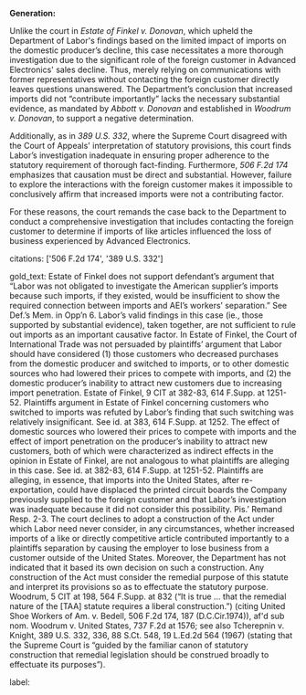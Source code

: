 **Generation:**

Unlike the court in *Estate of Finkel v. Donovan*, which upheld the Department of Labor's findings based on the limited impact of imports on the domestic producer’s decline, this case necessitates a more thorough investigation due to the significant role of the foreign customer in Advanced Electronics' sales decline. Thus, merely relying on communications with former representatives without contacting the foreign customer directly leaves questions unanswered. The Department’s conclusion that increased imports did not “contribute importantly” lacks the necessary substantial evidence, as mandated by *Abbott v. Donovan* and established in *Woodrum v. Donovan*, to support a negative determination.

Additionally, as in *389 U.S. 332*, where the Supreme Court disagreed with the Court of Appeals' interpretation of statutory provisions, this court finds Labor’s investigation inadequate in ensuring proper adherence to the statutory requirement of thorough fact-finding. Furthermore, *506 F.2d 174* emphasizes that causation must be direct and substantial. However, failure to explore the interactions with the foreign customer makes it impossible to conclusively affirm that increased imports were not a contributing factor.

For these reasons, the court remands the case back to the Department to conduct a comprehensive investigation that includes contacting the foreign customer to determine if imports of like articles influenced the loss of business experienced by Advanced Electronics.

citations: ['506 F.2d 174', '389 U.S. 332']

gold_text: Estate of Finkel does not support defendant’s argument that “Labor was not obligated to investigate the American supplier’s imports because such imports, if they existed, would be insufficient to show the required connection between imports and AEI’s workers’ separation.” See Def.’s Mem. in Opp’n 6. Labor’s valid findings in this case (ie., those supported by substantial evidence), taken together, are not sufficient to rule out imports as an important causative factor. In Estate of Finkel, the Court of International Trade was not persuaded by plaintiffs’ argument that Labor should have considered (1) those customers who decreased purchases from the domestic producer and switched to imports, or to other domestic sources who had lowered their prices to compete with imports, and (2) the domestic producer’s inability to attract new customers due to increasing import penetration. Estate of Finkel, 9 CIT at 382-83, 614 F.Supp. at 1251-52. Plaintiffs argument in Estate of Finkel concerning customers who switched to imports was refuted by Labor’s finding that such switching was relatively insignificant. See id. at 383, 614 F.Supp. at 1252. The effect of domestic sources who lowered their prices to compete with imports and the effect of import penetration on the producer’s inability to attract new customers, both of which were characterized as indirect effects in the opinion in Estate of Finkel, are not analogous to what plaintiffs are alleging in this case. See id. at 382-83, 614 F.Supp. at 1251-52. Plaintiffs are alleging, in essence, that imports into the United States, after re-exportation, could have displaced the printed circuit boards the Company previously supplied to the foreign customer and that Labor’s investigation was inadequate because it did not consider this possibility. Pis.’ Remand Resp. 2-3. The court declines to adopt a construction of the Act under which Labor need never consider, in any circumstances, whether increased imports of a like or directly competitive article contributed importantly to a plaintiffs separation by causing the employer to lose business from a customer outside of the United States. Moreover, the Department has not indicated that it based its own decision on such a construction. Any construction of the Act must consider the remedial purpose of this statute and interpret its provisions so as to effectuate the statutory purpose. Woodrum, 5 CIT at 198, 564 F.Supp. at 832 (“It is true ... that the remedial nature of the [TAA] statute requires a liberal construction.”) (citing United Shoe Workers of Am. v. Bedell, 506 F.2d 174, 187 (D.C.Cir.1974)), af'd sub nom. Woodrum v. United States, 737 F.2d at 1576; see also Tcherepnin v. Knight, 389 U.S. 332, 336, 88 S.Ct. 548, 19 L.Ed.2d 564 (1967) (stating that the Supreme Court is “guided by the familiar canon of statutory construction that remedial legislation should be construed broadly to effectuate its purposes”).

label: 